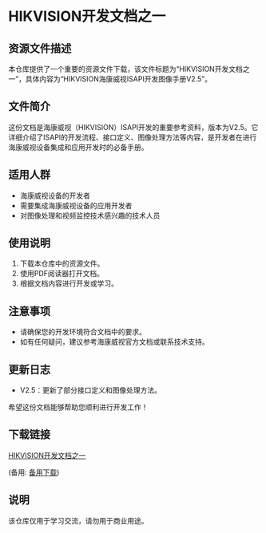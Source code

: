 # HIKVISION开发文档之一

## 资源文件描述

本仓库提供了一个重要的资源文件下载，该文件标题为“HIKVISION开发文档之一”，具体内容为“HIKVISION海康威视ISAPI开发图像手册V2.5”。

## 文件简介

这份文档是海康威视（HIKVISION）ISAPI开发的重要参考资料，版本为V2.5。它详细介绍了ISAPI的开发流程、接口定义、图像处理方法等内容，是开发者在进行海康威视设备集成和应用开发时的必备手册。

## 适用人群

- 海康威视设备的开发者
- 需要集成海康威视设备的应用开发者
- 对图像处理和视频监控技术感兴趣的技术人员

## 使用说明

1. 下载本仓库中的资源文件。
2. 使用PDF阅读器打开文档。
3. 根据文档内容进行开发或学习。

## 注意事项

- 请确保您的开发环境符合文档中的要求。
- 如有任何疑问，建议参考海康威视官方文档或联系技术支持。

## 更新日志

- V2.5：更新了部分接口定义和图像处理方法。

希望这份文档能够帮助您顺利进行开发工作！

## 下载链接
[HIKVISION开发文档之一](https://pan.quark.cn/s/70f7195073f2) 

(备用: [备用下载](https://pan.baidu.com/s/1g01Zmdu_34zf5a_haj2roA?pwd=1234))

## 说明

该仓库仅用于学习交流，请勿用于商业用途。
